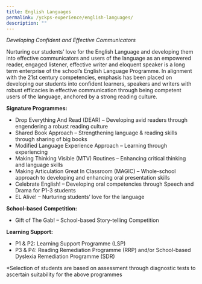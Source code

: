 ```yaml
---
title: English Languages
permalink: /yckps-experience/english-languages/
description: ""
---
```

_Developing Confident and Effective Communicators_  

Nurturing our students’ love for the English Language and developing them into effective communicators and users of the language as an empowered reader, engaged listener, effective writer and eloquent speaker is a long term enterprise of the school’s English Language Programme. In alignment with the 21st century competencies, emphasis has been placed on developing our students into confident learners, speakers and writers with robust efficacies in effective communication through being competent users of the language, anchored by a strong reading culture.

**Signature Programmes:**

*   Drop Everything And Read (DEAR) – Developing avid readers through engendering a robust reading culture
*   Shared Book Approach – Strengthening language & reading skills through sharing of big books
*   Modified Language Experience Approach – Learning through experiencing
*   Making Thinking Visible (MTV) Routines – Enhancing critical thinking and language skills
*   Making Articulation Great In Classroom (MAGIC) – Whole-school approach to developing and enhancing oral presentation skills
*   Celebrate English! – Developing oral competencies through Speech and Drama for P1-3 students
*   EL Alive! – Nurturing students’ love for the language

**School-based Competition:**

*   Gift of The Gab! – School-based Story-telling Competition

**Learning Support:**

*   P1 & P2: Learning Support Programme (LSP)
*   P3 & P4: Reading Remediation Programme (RRP) and/or School-based Dyslexia Remediation Programme (SDR)

\*Selection of students are based on assessment through diagnostic tests to ascertain suitability for the above programmes